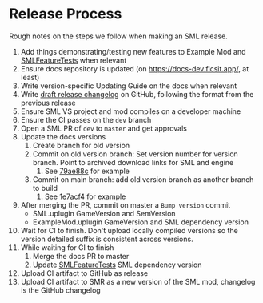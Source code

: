 # Release Process

Rough notes on the steps we follow when making an SML release.

1. Add things demonstrating/testing new features to Example Mod and [SMLFeatureTests](https://github.com/satisfactorymodding/SMLFeatureTests) when relevant
1. Ensure docs repository is updated (on <https://docs-dev.ficsit.app/>, at least)
1. Write version-specific Updating Guide on the docs when relevant
1. Write [draft release changelog](https://github.com/satisfactorymodding/SatisfactoryModLoader/releases/) on GitHub, following the format from the previous release
1. Ensure SML VS project and mod compiles on a developer machine
1. Ensure the CI passes on the `dev` branch
1. Open a SML PR of `dev` to `master` and get approvals
1. Update the docs versions
   1. Create branch for old version
   1. Commit on old version branch: Set version number for version branch. Point to archived download links for SML and engine
      1. See [79ae88c](https://github.com/satisfactorymodding/Documentation/commit/79ae88ca19731b361167924606d554d0496232b8) for example
   1. Commit on main branch: add old version branch as another branch to build
      1. See [1e7acf4](https://github.com/satisfactorymodding/Documentation/commit/1e7acf4d396626e80ea2f2de00fe38109fad4ecc) for example
1. After merging the PR, commit on master a `Bump version` commit
    - SML.uplugin GameVersion and SemVersion
    - ExampleMod.uplugin GameVersion and SML dependency version
1. Wait for CI to finish. Don't upload locally compiled versions so the version detailed suffix is consistent across versions.
1. While waiting for CI to finish
   1. Merge the docs PR to master
   1. Update [SMLFeatureTests](https://github.com/satisfactorymodding/SMLFeatureTests) SML dependency version
1. Upload CI artifact to GitHub as release
1. Upload CI artifact to SMR as a new version of the SML mod, changelog is the GitHub changelog
